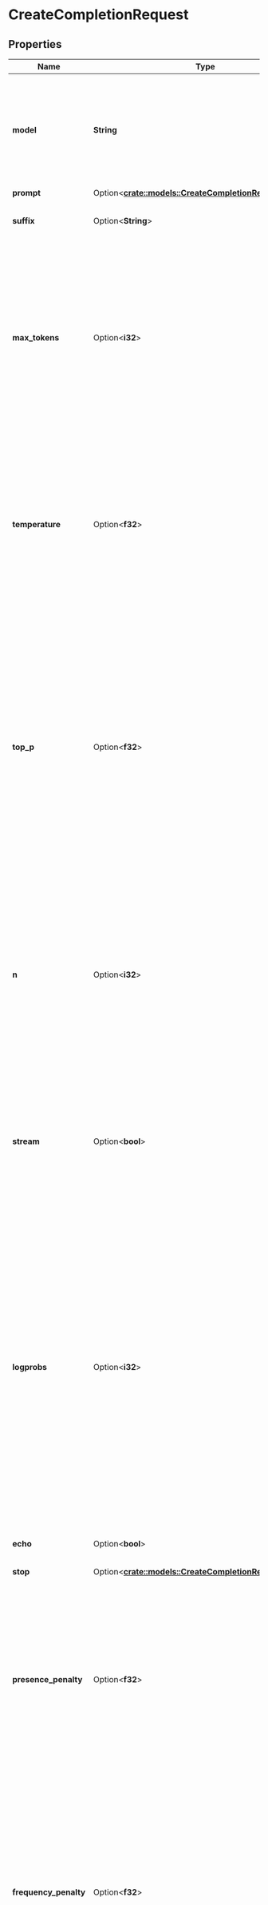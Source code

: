 # CreateCompletionRequest

## Properties

Name | Type | Description | Notes
------------ | ------------- | ------------- | -------------
**model** | **String** | ID of the model to use. You can use the [List models](/docs/api-reference/models/list) API to see all of your available models, or see our [Model overview](/docs/models/overview) for descriptions of them. | 
**prompt** | Option<[**crate::models::CreateCompletionRequestPrompt**](CreateCompletionRequest_prompt.md)> |  | [optional]
**suffix** | Option<**String**> | The suffix that comes after a completion of inserted text. | [optional]
**max_tokens** | Option<**i32**> | The maximum number of [tokens](/tokenizer) to generate in the completion.  The token count of your prompt plus `max_tokens` cannot exceed the model's context length. Most models have a context length of 2048 tokens (except for the newest models, which support 4096).  | [optional][default to 16]
**temperature** | Option<**f32**> | What sampling temperature to use, between 0 and 2. Higher values like 0.8 will make the output more random, while lower values like 0.2 will make it more focused and deterministic.  We generally recommend altering this or `top_p` but not both.  | [optional][default to 1]
**top_p** | Option<**f32**> | An alternative to sampling with temperature, called nucleus sampling, where the model considers the results of the tokens with top_p probability mass. So 0.1 means only the tokens comprising the top 10% probability mass are considered.  We generally recommend altering this or `temperature` but not both.  | [optional][default to 1]
**n** | Option<**i32**> | How many completions to generate for each prompt.  **Note:** Because this parameter generates many completions, it can quickly consume your token quota. Use carefully and ensure that you have reasonable settings for `max_tokens` and `stop`.  | [optional][default to 1]
**stream** | Option<**bool**> | Whether to stream back partial progress. If set, tokens will be sent as data-only [server-sent events](https://developer.mozilla.org/en-US/docs/Web/API/Server-sent_events/Using_server-sent_events#Event_stream_format) as they become available, with the stream terminated by a `data: [DONE]` message.  | [optional][default to false]
**logprobs** | Option<**i32**> | Include the log probabilities on the `logprobs` most likely tokens, as well the chosen tokens. For example, if `logprobs` is 5, the API will return a list of the 5 most likely tokens. The API will always return the `logprob` of the sampled token, so there may be up to `logprobs+1` elements in the response.  The maximum value for `logprobs` is 5. If you need more than this, please contact us through our [Help center](https://help.openai.com) and describe your use case.  | [optional]
**echo** | Option<**bool**> | Echo back the prompt in addition to the completion  | [optional][default to false]
**stop** | Option<[**crate::models::CreateCompletionRequestStop**](CreateCompletionRequest_stop.md)> |  | [optional]
**presence_penalty** | Option<**f32**> | Number between -2.0 and 2.0. Positive values penalize new tokens based on whether they appear in the text so far, increasing the model's likelihood to talk about new topics.  [See more information about frequency and presence penalties.](/docs/api-reference/parameter-details)  | [optional][default to 0]
**frequency_penalty** | Option<**f32**> | Number between -2.0 and 2.0. Positive values penalize new tokens based on their existing frequency in the text so far, decreasing the model's likelihood to repeat the same line verbatim.  [See more information about frequency and presence penalties.](/docs/api-reference/parameter-details)  | [optional][default to 0]
**best_of** | Option<**i32**> | Generates `best_of` completions server-side and returns the \"best\" (the one with the highest log probability per token). Results cannot be streamed.  When used with `n`, `best_of` controls the number of candidate completions and `n` specifies how many to return – `best_of` must be greater than `n`.  **Note:** Because this parameter generates many completions, it can quickly consume your token quota. Use carefully and ensure that you have reasonable settings for `max_tokens` and `stop`.  | [optional][default to 1]
**logit_bias** | Option<[**serde_json::Value**](.md)> | Modify the likelihood of specified tokens appearing in the completion.  Accepts a json object that maps tokens (specified by their token ID in the GPT tokenizer) to an associated bias value from -100 to 100. You can use this [tokenizer tool](/tokenizer?view=bpe) (which works for both GPT-2 and GPT-3) to convert text to token IDs. Mathematically, the bias is added to the logits generated by the model prior to sampling. The exact effect will vary per model, but values between -1 and 1 should decrease or increase likelihood of selection; values like -100 or 100 should result in a ban or exclusive selection of the relevant token.  As an example, you can pass `{\"50256\": -100}` to prevent the <|endoftext|> token from being generated.  | [optional][default to {}]
**user** | Option<**String**> | A unique identifier representing your end-user, which can help OpenAI to monitor and detect abuse. [Learn more](/docs/guides/safety-best-practices/end-user-ids).  | [optional]

[[Back to Model list]](../README.md#documentation-for-models) [[Back to API list]](../README.md#documentation-for-api-endpoints) [[Back to README]](../README.md)


